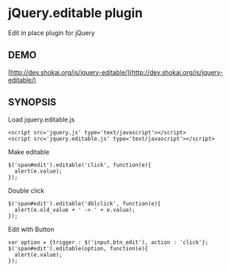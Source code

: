 jQuery.editable plugin
======================
Edit in place plugin for jQuery

DEMO
----
[http://dev.shokai.org/js/jquery-editable/](http://dev.shokai.org/js/jquery-editable/)

SYNOPSIS
--------

Load jquery.editable.js

    <script src='jquery.js' type='text/javascript'></script>
    <script src='jquery.editable.js' type='text/javascript'></script>


Make editable

    $('span#edit').editable('click', function(e){
      alert(e.value);
    });


Double click

    $('span#edit').editable('dblclick', function(e){
      alert(e.old_value + ' -> ' + e.value);
    });


Edit with Button

    var option = {trigger : $('input.btn_edit'), action : 'click'};
    $('span#edit').editable(option, function(e){
      alert(e.value);
    });
